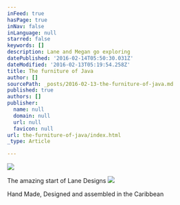 ```yaml
---
inFeed: true
hasPage: true
inNav: false
inLanguage: null
starred: false
keywords: []
description: Lane and Megan go exploring
datePublished: '2016-02-14T05:50:30.031Z'
dateModified: '2016-02-13T05:19:54.258Z'
title: The furniture of Java
author: []
sourcePath: _posts/2016-02-13-the-furniture-of-java.md
published: true
authors: []
publisher:
  name: null
  domain: null
  url: null
  favicon: null
url: the-furniture-of-java/index.html
_type: Article

---
```

![](https://the-grid-user-content.s3-us-west-2.amazonaws.com/9a116efb-7c6c-4330-89b2-d14a649c24b7.JPG)

The amazing start of Lane Designs
![](https://the-grid-user-content.s3-us-west-2.amazonaws.com/dd9073bd-ec8a-4674-8152-cfe832f25148.JPG)

Hand Made, Designed and assembled in the Caribbean